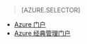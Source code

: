 > [AZURE.SELECTOR]
- [Azure 门户](/documentation/articles/storage-monitoring-diagnosing-troubleshooting/)
- [Azure 经典管理门户](/documentation/articles/storage-monitoring-diagnosing-troubleshooting-classic-portal/)

<!---HONumber=Mooncake_0313_2017-->